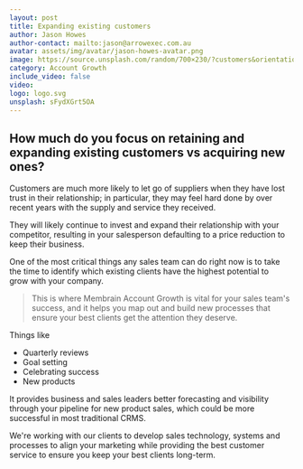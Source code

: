 ```yaml
---
layout: post
title: Expanding existing customers
author: Jason Howes
author-contact: mailto:jason@arrowexec.com.au
avatar: assets/img/avatar/jason-howes-avatar.png
image: https://source.unsplash.com/random/700×230/?customers&orientation=landscape
category: Account Growth
include_video: false
video: 
logo: logo.svg
unsplash: sFydXGrt5OA
---
```



## How much do you focus on retaining and expanding existing customers vs acquiring new ones? 

Customers are much more likely to let go of suppliers when they have lost trust in their relationship; in particular, they may feel hard done by over recent years with the supply and service they received.

They will likely continue to invest and expand their relationship with your competitor, resulting in your salesperson defaulting to a price reduction to keep their business.

One of the most critical things any sales team can do right now is to take the time to identify which existing clients have the highest potential to grow with your company.

> This is where Membrain Account Growth is vital for your sales team's success, and it helps you map out and build new processes that ensure your best clients get the attention they deserve.

Things like
- Quarterly reviews
- Goal setting 
- Celebrating success 
- New products

It provides business and sales leaders better forecasting and visibility through your pipeline for new product sales, which could be more successful in most traditional CRMS.

We're working with our clients to develop sales technology, systems and processes to align your marketing while providing the best customer service to ensure you keep your best clients long-term.
